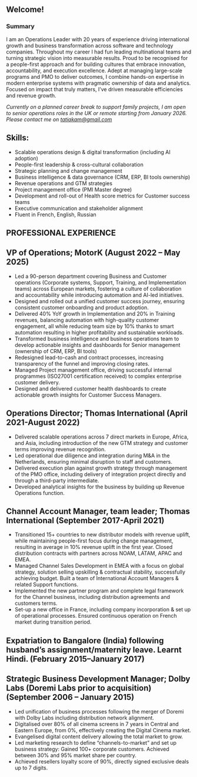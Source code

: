 ## Welcome!
### Summary  
I am an Operations Leader with 20 years of experience driving international growth and business transformation across software and technology companies.
Throughout my career I had fun leading multinational teams and turning strategic vision into measurable results. Proud to be recognised for a people-first approach and for building cultures that embrace innovation, accountability, and execution excellence. Adept at managing large-scale programs and PMO to deliver outcomes, I combine hands-on expertise in modern enterprise systems with pragmatic ownership of data and analytics. Focused on impact that truly matters, I’ve driven measurable efficiencies and revenue growth.

*Currently on a planned career break to support family projects, I am open to senior operations roles in the UK or remote starting from January 2026. Please contact me on tatiakam@gmail.com*

## Skills:
- Scalable operations design & digital transformation (including AI adoption)
- People-first leadership & cross-cultural collaboration
- Strategic planning and change management
- Business intelligence & data governance (CRM, ERP, BI tools ownership)
- Revenue operations and GTM strategies
- Project management office (PMI Master degree)
- Development and roll-out of Health score metrics for Customer success teams
- Executive communication and stakeholder alignment
- Fluent in French, English, Russian
  
## PROFESSIONAL EXPERIENCE

## VP of Operations; MotorK (August 2022 – May 2025)
- Led a 90-person department covering Business and Customer operations (Corporate systems, Support, Training, and Implementation teams) across European markets, fostering a culture of collaboration and accountability while introducing automation and AI-led initiatives.
- Designed and rolled out a unified customer success journey, ensuring consistent customer onboarding and product adoption.
- Delivered 40% YoY growth in Implementation and 20% in Training revenues, balancing automation with high-quality customer engagement, all while reducing team size by 10% thanks to smart automation resulting in higher profitability and sustainable workloads.
- Transformed business intelligence and business operations team to develop actionable insights and dashboards for Senior management (ownership of CRM, ERP, BI tools)
- Redesigned lead-to-cash and contract processes, increasing transparency of the funnel and
improving closing rates.
- Managed Project management office, driving successful internal programmes (ISO27001 certification received) to complex enterprise customer delivery.
- Designed and delivered customer health dashboards to create actionable growth insights for Customer Success Managers.
  
## Operations Director; Thomas International (April 2021-August 2022)
- Delivered scalable operations across 7 direct markets in Europe, Africa, and Asia, including introduction of the new GTM strategy and customer terms improving revenue recognition.
- Led operational due diligence and integration during M&A in the Netherlands, ensuring minimal disruption to staff and customers.
- Delivered execution plan against growth strategy through management of the PMO office, including delivery of integration project directly and through a third-party intermediate.
- Developed analytical insights for the business by building up Revenue Operations function.
  
## Channel Account Manager, team leader; Thomas International (September 2017-April 2021)
- Transitioned 15+ countries to new distributor models with revenue uplift, while maintaining people-first focus during change management, resulting in average in 10% revenue uplift in the first year. Closed distribution contracts with partners across NOAM, LATAM, APAC and EMEA.
- Managed Channel Sales Development in EMEA with a focus on global strategy, solution selling upskilling & contractual stability, successfully achieving budget. Built a team of International Account Managers & related Support functions.
- Implemented the new partner program and complete legal framework for the Channel business, including distribution agreements and customers terms.
- Set-up a new office in France, including company incorporation & set up of operational processes. Ensured continuous operation on French market during transition period.
  
## Expatriation to Bangalore (India) following husband’s assignment/maternity leave. Learnt Hindi. (February 2015–January 2017)

## Strategic Business Development Manager; Dolby Labs (Doremi Labs prior to acquisition) (September 2006 – January 2015)
- Led unification of business processes following the merger of Doremi with Dolby Labs including distribution network alignment.
- Digitalised over 80% of all cinema screens in 7 years in Central and Eastern Europe, from 0%, effectively creating the Digital Cinema market.
- Evangelised digital content delivery allowing the total market to grow.
- Led marketing research to define “channels-to-market” and set up business strategy: Gained 100+ corporate customers. Achieved between 30% and 95% market share per country.
- Achieved resellers loyalty score of 90%, directly signed exclusive deals up to 7 digits.
